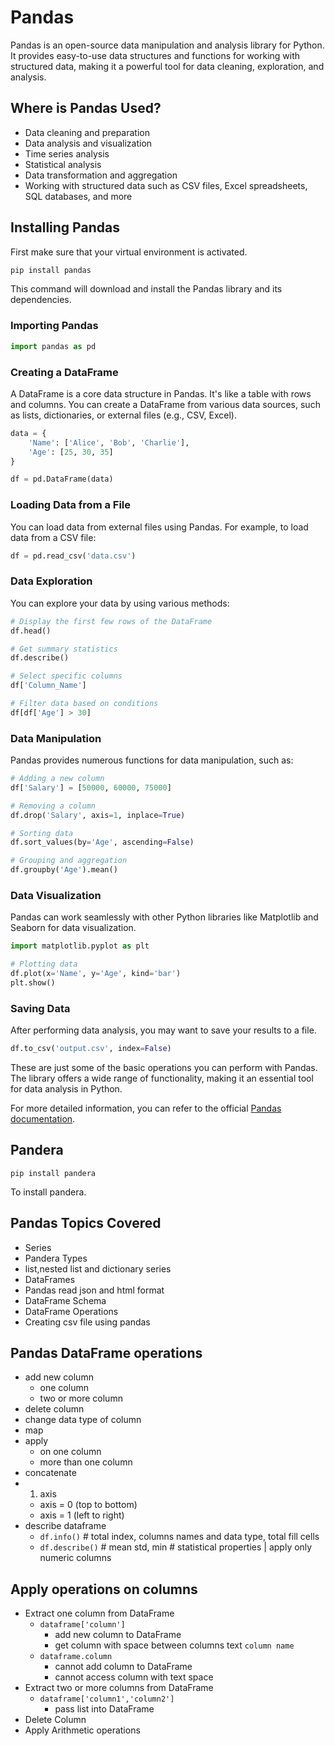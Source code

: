 # Pandas

Pandas is an open-source data manipulation and analysis library for Python. It provides easy-to-use data structures and functions for working with structured data, making it a powerful tool for data cleaning, exploration, and analysis.

## Where is Pandas Used?

- Data cleaning and preparation
- Data analysis and visualization
- Time series analysis
- Statistical analysis
- Data transformation and aggregation
- Working with structured data such as CSV files, Excel spreadsheets, SQL databases, and more

## Installing Pandas

First make sure that your virtual environment is activated.

```bash
pip install pandas
```

This command will download and install the Pandas library and its dependencies.

### Importing Pandas

```python
import pandas as pd
```

### Creating a DataFrame

A DataFrame is a core data structure in Pandas. It's like a table with rows and columns. You can create a DataFrame from various data sources, such as lists, dictionaries, or external files (e.g., CSV, Excel).

```python
data = {
    'Name': ['Alice', 'Bob', 'Charlie'],
    'Age': [25, 30, 35]
}

df = pd.DataFrame(data)
```

### Loading Data from a File

You can load data from external files using Pandas. For example, to load data from a CSV file:

```python
df = pd.read_csv('data.csv')
```

### Data Exploration

You can explore your data by using various methods:

```python
# Display the first few rows of the DataFrame
df.head()

# Get summary statistics
df.describe()

# Select specific columns
df['Column_Name']

# Filter data based on conditions
df[df['Age'] > 30]
```

### Data Manipulation

Pandas provides numerous functions for data manipulation, such as:

```python
# Adding a new column
df['Salary'] = [50000, 60000, 75000]

# Removing a column
df.drop('Salary', axis=1, inplace=True)

# Sorting data
df.sort_values(by='Age', ascending=False)

# Grouping and aggregation
df.groupby('Age').mean()
```

### Data Visualization

Pandas can work seamlessly with other Python libraries like Matplotlib and Seaborn for data visualization.

```python
import matplotlib.pyplot as plt

# Plotting data
df.plot(x='Name', y='Age', kind='bar')
plt.show()
```

### Saving Data

After performing data analysis, you may want to save your results to a file.

```python
df.to_csv('output.csv', index=False)
```

These are just some of the basic operations you can perform with Pandas. The library offers a wide range of functionality, making it an essential tool for data analysis in Python.

For more detailed information, you can refer to the official [Pandas documentation](https://pandas.pydata.org/docs/).

## Pandera

`pip install pandera`

To install pandera.

## Pandas Topics Covered

- Series
- Pandera Types
- list,nested list and dictionary series
- DataFrames
- Pandas read json and html format
- DataFrame Schema
- DataFrame Operations
- Creating csv file using pandas

## Pandas DataFrame operations

- add new column
  - one column
  - two or more column
- delete column
- change data type of column
- map
- apply
  - on one column
  - more than one column
- concatenate
- 1. axis
  - axis = 0 (top to bottom)
  - axis = 1 (left to right)
- describe dataframe
  - `df.info()` # total index, columns names and data type, total fill cells
  - `df.describe()` # mean std, min # statistical properties | apply only numeric columns

## Apply operations on columns

- Extract one column from DataFrame
  - `dataframe['column']`
    - add new column to DataFrame
    - get column with space between columns text `column name`
  - `dataframe.column`
    - cannot add column to DataFrame
    - cannot access column with text space
- Extract two or more columns from DataFrame
  - `dataframe['column1','column2']`
    - pass list into DataFrame
- Delete Column
- Apply Arithmetic operations
